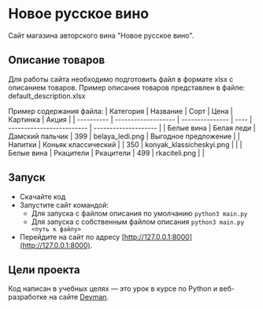 # Новое русское вино

Сайт магазина авторского вина "Новое русское вино".

## Описание товаров

Для работы сайта необходимо подготовить файл в формате xlsx с описанием товаров.
Пример описания товаров представлен в файле: default_description.xlsx

Пример содержания файла:
| Категория  | Название            | Сорт            | Цена | Картинка                  | Акция                |
| ---------- | ------------------- | --------------- | ---- | ------------------------- | -------------------- |
| Белые вина | Белая леди          | Дамский пальчик | 399  | belaya\_ledi.png          | Выгодное предложение |
| Напитки    | Коньяк классический |                 | 350  | konyak\_klassicheskyi.png |                      |
| Белые вина | Ркацители           | Ркацители       | 499  | rkaciteli.png             |                      |

## Запуск

- Скачайте код
- Запустите сайт командой:
    + Для запуска с файлом описания по умолчанию `python3 main.py`
    + Для запуска с собственным файлом описания `python3 main.py <путь к файлу>`
- Перейдите на сайт по адресу [http://127.0.0.1:8000](http://127.0.0.1:8000).

## Цели проекта

Код написан в учебных целях — это урок в курсе по Python и веб-разработке на сайте [Devman](https://dvmn.org).
